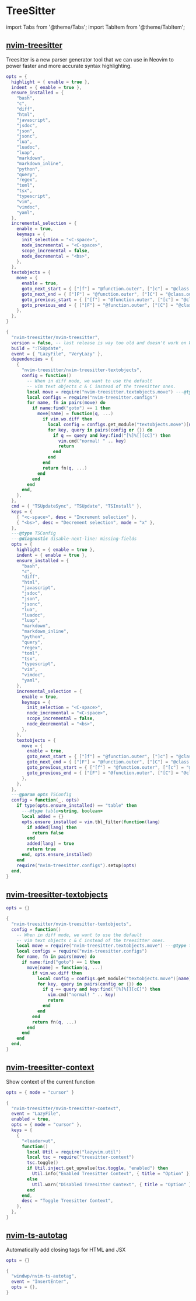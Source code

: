 # TreeSitter

<!-- plugins:start -->

import Tabs from '@theme/Tabs';
import TabItem from '@theme/TabItem';

## [nvim-treesitter](https://github.com/nvim-treesitter/nvim-treesitter)

 Treesitter is a new parser generator tool that we can
 use in Neovim to power faster and more accurate
 syntax highlighting.


<Tabs>

<TabItem value="opts" label="Options">

```lua
opts = {
  highlight = { enable = true },
  indent = { enable = true },
  ensure_installed = {
    "bash",
    "c",
    "diff",
    "html",
    "javascript",
    "jsdoc",
    "json",
    "jsonc",
    "lua",
    "luadoc",
    "luap",
    "markdown",
    "markdown_inline",
    "python",
    "query",
    "regex",
    "toml",
    "tsx",
    "typescript",
    "vim",
    "vimdoc",
    "yaml",
  },
  incremental_selection = {
    enable = true,
    keymaps = {
      init_selection = "<C-space>",
      node_incremental = "<C-space>",
      scope_incremental = false,
      node_decremental = "<bs>",
    },
  },
  textobjects = {
    move = {
      enable = true,
      goto_next_start = { ["]f"] = "@function.outer", ["]c"] = "@class.outer" },
      goto_next_end = { ["]F"] = "@function.outer", ["]C"] = "@class.outer" },
      goto_previous_start = { ["[f"] = "@function.outer", ["[c"] = "@class.outer" },
      goto_previous_end = { ["[F"] = "@function.outer", ["[C"] = "@class.outer" },
    },
  },
}
```

</TabItem>


<TabItem value="code" label="Full Spec">

```lua
{
  "nvim-treesitter/nvim-treesitter",
  version = false, -- last release is way too old and doesn't work on Windows
  build = ":TSUpdate",
  event = { "LazyFile", "VeryLazy" },
  dependencies = {
    {
      "nvim-treesitter/nvim-treesitter-textobjects",
      config = function()
        -- When in diff mode, we want to use the default
        -- vim text objects c & C instead of the treesitter ones.
        local move = require("nvim-treesitter.textobjects.move") ---@type table<string,fun(...)>
        local configs = require("nvim-treesitter.configs")
        for name, fn in pairs(move) do
          if name:find("goto") == 1 then
            move[name] = function(q, ...)
              if vim.wo.diff then
                local config = configs.get_module("textobjects.move")[name] ---@type table<string,string>
                for key, query in pairs(config or {}) do
                  if q == query and key:find("[%]%[][cC]") then
                    vim.cmd("normal! " .. key)
                    return
                  end
                end
              end
              return fn(q, ...)
            end
          end
        end
      end,
    },
  },
  cmd = { "TSUpdateSync", "TSUpdate", "TSInstall" },
  keys = {
    { "<c-space>", desc = "Increment selection" },
    { "<bs>", desc = "Decrement selection", mode = "x" },
  },
  ---@type TSConfig
  ---@diagnostic disable-next-line: missing-fields
  opts = {
    highlight = { enable = true },
    indent = { enable = true },
    ensure_installed = {
      "bash",
      "c",
      "diff",
      "html",
      "javascript",
      "jsdoc",
      "json",
      "jsonc",
      "lua",
      "luadoc",
      "luap",
      "markdown",
      "markdown_inline",
      "python",
      "query",
      "regex",
      "toml",
      "tsx",
      "typescript",
      "vim",
      "vimdoc",
      "yaml",
    },
    incremental_selection = {
      enable = true,
      keymaps = {
        init_selection = "<C-space>",
        node_incremental = "<C-space>",
        scope_incremental = false,
        node_decremental = "<bs>",
      },
    },
    textobjects = {
      move = {
        enable = true,
        goto_next_start = { ["]f"] = "@function.outer", ["]c"] = "@class.outer" },
        goto_next_end = { ["]F"] = "@function.outer", ["]C"] = "@class.outer" },
        goto_previous_start = { ["[f"] = "@function.outer", ["[c"] = "@class.outer" },
        goto_previous_end = { ["[F"] = "@function.outer", ["[C"] = "@class.outer" },
      },
    },
  },
  ---@param opts TSConfig
  config = function(_, opts)
    if type(opts.ensure_installed) == "table" then
      ---@type table<string, boolean>
      local added = {}
      opts.ensure_installed = vim.tbl_filter(function(lang)
        if added[lang] then
          return false
        end
        added[lang] = true
        return true
      end, opts.ensure_installed)
    end
    require("nvim-treesitter.configs").setup(opts)
  end,
}
```

</TabItem>

</Tabs>

## [nvim-treesitter-textobjects](https://github.com/nvim-treesitter/nvim-treesitter-textobjects)

<Tabs>

<TabItem value="opts" label="Options">

```lua
opts = {}
```

</TabItem>


<TabItem value="code" label="Full Spec">

```lua
{
  "nvim-treesitter/nvim-treesitter-textobjects",
  config = function()
    -- When in diff mode, we want to use the default
    -- vim text objects c & C instead of the treesitter ones.
    local move = require("nvim-treesitter.textobjects.move") ---@type table<string,fun(...)>
    local configs = require("nvim-treesitter.configs")
    for name, fn in pairs(move) do
      if name:find("goto") == 1 then
        move[name] = function(q, ...)
          if vim.wo.diff then
            local config = configs.get_module("textobjects.move")[name] ---@type table<string,string>
            for key, query in pairs(config or {}) do
              if q == query and key:find("[%]%[][cC]") then
                vim.cmd("normal! " .. key)
                return
              end
            end
          end
          return fn(q, ...)
        end
      end
    end
  end,
}
```

</TabItem>

</Tabs>

## [nvim-treesitter-context](https://github.com/nvim-treesitter/nvim-treesitter-context)

 Show context of the current function


<Tabs>

<TabItem value="opts" label="Options">

```lua
opts = { mode = "cursor" }
```

</TabItem>


<TabItem value="code" label="Full Spec">

```lua
{
  "nvim-treesitter/nvim-treesitter-context",
  event = "LazyFile",
  enabled = true,
  opts = { mode = "cursor" },
  keys = {
    {
      "<leader>ut",
      function()
        local Util = require("lazyvim.util")
        local tsc = require("treesitter-context")
        tsc.toggle()
        if Util.inject.get_upvalue(tsc.toggle, "enabled") then
          Util.info("Enabled Treesitter Context", { title = "Option" })
        else
          Util.warn("Disabled Treesitter Context", { title = "Option" })
        end
      end,
      desc = "Toggle Treesitter Context",
    },
  },
}
```

</TabItem>

</Tabs>

## [nvim-ts-autotag](https://github.com/windwp/nvim-ts-autotag)

 Automatically add closing tags for HTML and JSX


<Tabs>

<TabItem value="opts" label="Options">

```lua
opts = {}
```

</TabItem>


<TabItem value="code" label="Full Spec">

```lua
{
  "windwp/nvim-ts-autotag",
  event = "InsertEnter",
  opts = {},
}
```

</TabItem>

</Tabs>

<!-- plugins:end -->
